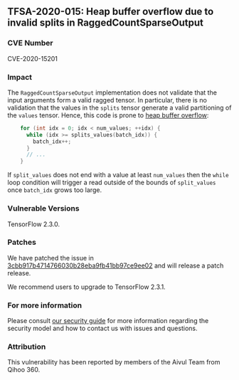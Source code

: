 ## TFSA-2020-015: Heap buffer overflow due to invalid splits in RaggedCountSparseOutput

### CVE Number
CVE-2020-15201

### Impact
The `RaggedCountSparseOutput` implementation does not validate that the input
arguments form a valid ragged tensor. In particular, there is no validation that
the values in the `splits` tensor generate a valid partitioning of the `values`
tensor. Hence, this code is prone to [heap buffer
overflow](https://github.com/tensorflow/tensorflow/blob/0e68f4d3295eb0281a517c3662f6698992b7b2cf/tensorflow/core/kernels/count_ops.cc#L248-L251):
```cc
    for (int idx = 0; idx < num_values; ++idx) {
      while (idx >= splits_values(batch_idx)) {
        batch_idx++;
      }
      // ...
    }
```

If `split_values` does not end with a value at least `num_values` then the
`while` loop condition will trigger a read outside of the bounds of
`split_values` once `batch_idx` grows too large.

### Vulnerable Versions
TensorFlow 2.3.0.

### Patches
We have patched the issue in
[3cbb917b4714766030b28eba9fb41bb97ce9ee02](https://github.com/tensorflow/tensorflow/commit/3cbb917b4714766030b28eba9fb41bb97ce9ee02)
and will release a patch release.

We recommend users to upgrade to TensorFlow 2.3.1.

### For more information
Please consult [our security
guide](https://github.com/tensorflow/tensorflow/blob/master/SECURITY.md) for
more information regarding the security model and how to contact us with issues
and questions.

### Attribution
This vulnerability has been reported by members of the Aivul Team from Qihoo
360.
